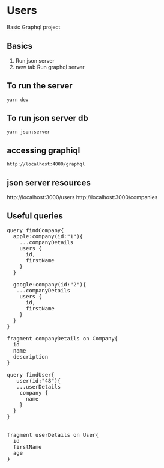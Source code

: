 # Users
Basic Graphql project

## Basics 
1. Run json server 
2. new tab Run graphql server


## To run the server 
`yarn dev`

## To run json server db
`yarn json:server`

## accessing graphiql
`http://localhost:4000/graphql`

## json server resources
http://localhost:3000/users
http://localhost:3000/companies

## Useful queries
<pre>
query findCompany{
  apple:company(id:"1"){
    ...companyDetails
    users {
      id,
      firstName
    }
  }
  
  google:company(id:"2"){
   ...companyDetails
    users {
      id,
      firstName
    }
  }
}

fragment companyDetails on Company{
  id
  name
  description
}

query findUser{
   user(id:"48"){
   ...userDetails
    company {
      name
    }
  }
}


fragment userDetails on User{
  id
  firstName
  age
}
</pre>